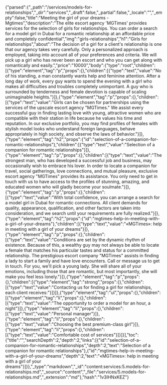 {"parsed":{"_path":"/services/models-for-relationships","_dir":"services","_draft":false,"_partial":false,"_locale":"","_empty":false,"title":"Meeting the girl of your dreams - Mgtimes","description":"The elite escort agency 'MGTimes' provides services for the selection of girls for relationships. You can order a search for a model girl in Dubai for a romantic relationship at an affordable price and completely confidential","img":"girls-relationships","h1":"Girls for relationships","about":"The decision of a girl for a client's relationship is one that our agency takes very carefully. Only a personalized approach is employed, taking into account all of your preferences and criteria. We will pick up a girl who has never been an escort and who you can get along with romantically and easily.","price":"10000","body":{"type":"root","children":[{"type":"element","tag":"p","props":{},"children":[{"type":"text","value":"No of his standing, a man constantly wants help and feminine attention. After a long day of work, every guy wants to spend the evening with a girl who makes all difficulties and troubles completely unimportant. A guy who is surrounded by tenderness and female devotion is capable of scaling unimaginable heights."}]},{"type":"element","tag":"p","props":{},"children":[{"type":"text","value":"Girls can be chosen for partnerships using the services of the upscale escort agency \"MGTimes.\" We assist every successful guy in finding lasting love with young, attractive women who are compatible with their station in life because he values his time and reputation. In our exclusive portfolio, you may find profiles of females with stylish model looks who understand foreign languages, behave appropriately in high society, and observe the laws of behavior."}]},{"type":"element","tag":"h2","props":{"id":"selection-of-a-companion-for-romantic-relationships"},"children":[{"type":"text","value":"Selection of a companion for romantic relationships"}]},{"type":"element","tag":"p","props":{},"children":[{"type":"text","value":"The strongest man, who has developed a successful job and business, may occasionally wish to embrace his lover. In order to locate a companion for travel, social gatherings, love connections, and mutual pleasure, exclusive escort agency \"MGTimes\" provides its assistance. You only need to get in touch with us to have access to the profiles of stunning, amazing, and educated women who will gladly become your soulmate."}]},{"type":"element","tag":"p","props":{},"children":[{"type":"text","value":"With total confidence, you can arrange a search for a model girl in Dubai for romantic connections. All client demands for quality, appearance, qualification, and other factors are taken into consideration, and we search until your requirements are fully realized."}]},{"type":"element","tag":"h2","props":{"id":"mgtimes-help-in-meeting-with-a-girl-of-your-dreams"},"children":[{"type":"text","value":"«MGTimes»: help in meeting with a girl of your dreams"}]},{"type":"element","tag":"p","props":{},"children":[{"type":"text","value":"Conditions are set by the dynamic rhythm of existence. Because of this, a wealthy guy may not always be able to locate a female that matches his particular tastes and status for a committed relationship. The prestigious escort company \"MGTimes\" assists in finding a lady to start a family and have love encounters. Call or message us to get in touch. For you, we'll pick a young lady. She will share all of your emotions, including those that are romantic, but most importantly, she will make you feel less lonely."}]},{"type":"element","tag":"p","props":{},"children":[{"type":"element","tag":"strong","props":{},"children":[{"type":"text","value":"Contacting us for finding a girl for relationships, each client receives:"}]}]},{"type":"element","tag":"ul","props":{},"children":[{"type":"element","tag":"li","props":{},"children":[{"type":"text","value":"The opportunity to order a model for an hour, a night"}]},{"type":"element","tag":"li","props":{},"children":[{"type":"text","value":"Personal manager"}]},{"type":"element","tag":"li","props":{},"children":[{"type":"text","value":"Choosing the best premium-class girl"}]},{"type":"element","tag":"li","props":{},"children":[{"type":"text","value":"Comfortable cost of services"}]}]}],"toc":{"title":"","searchDepth":2,"depth":2,"links":[{"id":"selection-of-a-companion-for-romantic-relationships","depth":2,"text":"Selection of a companion for romantic relationships"},{"id":"mgtimes-help-in-meeting-with-a-girl-of-your-dreams","depth":2,"text":"«MGTimes»: help in meeting with a girl of your dreams"}]}},"_type":"markdown","_id":"content:services:5.models-for-relationships.md","_source":"content","_file":"services/5.models-for-relationships.md","_extension":"md"},"hash":"1v3IHNxKEZ"}